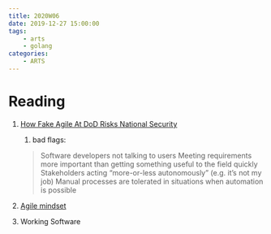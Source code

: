 ```yaml
---
title: 2020W06
date: 2019-12-27 15:00:00
tags:
	- arts
	- golang
categories:
    - ARTS
---
```


# Reading

1. [How Fake Agile At DoD Risks National Security](https://www.forbes.com/sites/stevedenning/2019/09/22/how-fake-agile-at-dod-risks-national-security/#5cef394b8fa8)
   1. bad flags:
    > Software developers not talking to users
    > Meeting requirements more important than getting something useful to the field quickly
    > Stakeholders acting “more-or-less autonomously” (e.g. it’s not my job)
    > Manual processes are tolerated in situations when automation is possible
2. [Agile mindset](https://www.forbes.com/sites/stevedenning/2019/08/13/understanding-the-agile-mindset/)

3. Working Software
